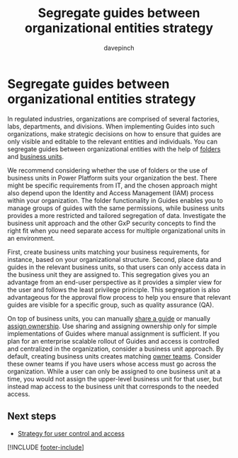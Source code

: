 ﻿---
title: Segregate guides between organizational entities strategy
description: Learn about ways to segregate guides between users or organizational groups
ms.date: 03/21/2023
ms.topic: conceptual
author: davepinch
ms.author: davepinch
ms-reviewer: m-hartmann
ms.custom: bap-template
---

# Segregate guides between organizational entities strategy

In regulated industries, organizations are comprised of several factories, labs, departments, and divisions. When implementing Guides into such organizations, make strategic decisions on how to ensure that guides are only visible and editable to the relevant entities and individuals. You can segregate guides between organizational entities with the help of [folders](../admin-create-folders.md) and [business units](/power-platform/admin/create-edit-business-units).

We recommend considering whether the use of folders or the use of business units in Power Platform suits your organization the best. There might be specific requirements from IT, and the chosen approach might also depend upon the Identity and Access Management (IAM) process within your organization. The folder functionality in Guides enables you to manage groups of guides with the same permissions, while business units provides a more restricted and tailored segregation of data. Investigate the business unit approach and the other GxP security concepts to find the right fit when you need separate access for multiple organizational units in an environment.

First, create business units matching your business requirements, for instance, based on your organizational structure. Second, place data and guides in the relevant business units, so that users can only access data in the business unit they are assigned to. This segregation gives you an advantage from an end-user perspective as it provides a simpler view for the user and follows the least privilege principle. This segregation is also advantageous for the approval flow process to help you ensure that relevant guides are visible for a specific group, such as quality assurance (QA).

On top of business units, you can manually [share a guide](../admin-share-guide.md) or manually [assign ownership](../admin-access-assign.md). Use sharing and assigning ownership only for simple implementations of Guides where manual assignment is sufficient. If you plan for an enterprise scalable rollout of Guides and access is controlled and centralized in the organization, consider a business unit approach. By default, creating business units creates matching [owner teams](/power-apps/developer/data-platform/use-access-teams-owner-teams-collaborate-share-information). Consider these owner teams if you have users whose access must go across the organization. While a user can only be assigned to one business unit at a time, you would not assign the upper-level business unit for that user, but instead map access to the business unit that corresponds to the needed access.

## Next steps

- [Strategy for user control and access](strategy-for-user-control-and-access.md)

[!INCLUDE [footer-include](../../includes/footer-banner.md)]
